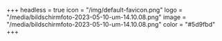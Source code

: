 +++
headless = true
icon = "/img/default-favicon.png"
logo = "/media/bildschirmfoto-2023-05-10-um-14.10.08.png"
image = "/media/bildschirmfoto-2023-05-10-um-14.10.08.png"
color = "#5d9fbd"
+++
